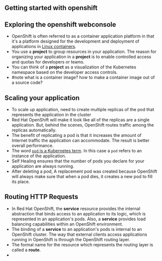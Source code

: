 ## Getting started with openshift

## Exploring the openshift webconsole
- OpenShift is often referred to as a container application platform in that it's a platform designed for the development and deployment of applications in [Linux containers](https://developers.redhat.com/topics/containers).
- You use a **project** to group resources in your application. The reason for organizing your application in a **project** is to enable controlled access and quotas for developers or teams.
- You can think of a **project** as a visualization of the Kubernetes namespace based on the developer access controls.
- #note what is a container image? how to make a container image out of a source code?

## Scaling your application
- To scale up application, need to create multiple replicas of the pod that represents the application in the cluster
- Red Hat OpenShift will make it look like all of the replicas are a single application. But, behind the scenes, OpenShift routes traffic among the replicas automatically.
- The benefit of replicating a pod is that it increases the amount of Internet traffic the application can accommodate. The result is better overall performance.
- The word [`pod` is a Kubernetes term](https://kubernetes.io/docs/concepts/workloads/pods/). In this case a `pod` refers to an instance of the application.
- Self Healing ensures that the number of pods you declare for your application are always running.
- After deleting a pod, A replacement pod was created because OpenShift will always make sure that when a pod dies, it creates a new pod to fill its place.

## Routing HTTP Requests
- In Red Hat OpenShift, the **service** resource provides the internal abstraction that binds access to an application to its logic, which is represented in an application's pods. Also, a **service** provides load balancing capabilities within an OpenShift environment.
- The binding of a **service** to an application's pods is internal to an OpenShift cluster. The way that external clients access applications running in OpenShift is through the OpenShift routing layer.
- The formal name for the resource which represents the routing layer is called a **route**.
- 